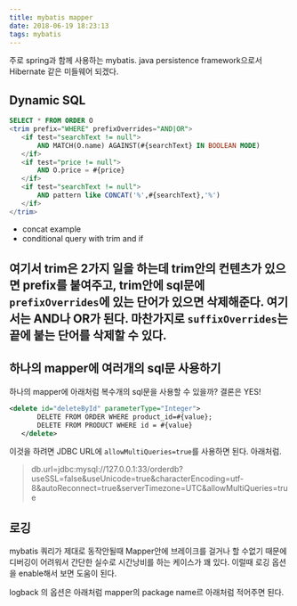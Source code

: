 ```yaml
---
title: mybatis mapper
date: 2018-06-19 18:23:13
tags: mybatis
---
```


 주로 spring과 함께 사용하는 mybatis. java persistence framework으로서 Hibernate 같은 미들웨어 되겠다.

 ## Dynamic SQL

 ```sql
 SELECT * FROM ORDER O
<trim prefix="WHERE" prefixOverrides="AND|OR">
    <if test="searchText != null">
        AND MATCH(O.name) AGAINST(#{searchText} IN BOOLEAN MODE)
    </if>
    <if test="price != null">
        AND O.price = #{price}
    </if>
    <if test="searchText != null">
        AND pattern like CONCAT('%',#{searchText},'%')
    </if>
</trim>
 ```

 - concat example
 - conditional query with trim and if

여기서 trim은 2가지 일을 하는데 trim안의 컨텐츠가 있으면 prefix를 붙여주고, trim안에 sql문에 `prefixOverrides`에 있는 단어가 있으면 삭제해준다. 여기서는 AND나 OR가 된다.
마찬가지로 `suffixOverrides`는 끝에 붙는 단어를 삭제할 수 있다.
-


 ## 하나의 mapper에 여러개의 sql문 사용하기

 하나의 mapper에 아래처럼 복수개의 sql문을 사용할 수 있을까? 결론은 YES!

 ```xml
 <delete id="deleteById" parameterType="Integer">
        DELETE FROM ORDER WHERE product_id=#{value};
        DELETE FROM PRODUCT WHERE id = #{value}
    </delete>
 ```

 이것을 하려면 JDBC URL에 `allowMultiQueries=true`를 사용하면 된다. 아래처럼.

 > db.url=jdbc:mysql://127.0.0.1:33/orderdb?useSSL=false&useUnicode=true&characterEncoding=utf-8&autoReconnect=true&serverTimezone=UTC&allowMultiQueries=true

## 로깅

mybatis 쿼리가 제대로 동작안될때 Mapper안에 브레이크를 걸거나 할 수없기 때문에 디버깅이 어려워서 간단한 실수로 시간낭비를 하는 케이스가 꽤 있다.
이럴때 로깅 옵션을 enable해서 보면 도움이 된다.

logback 의 옵션은 아래처럼 mapper의 package name르 아래처럼 적어주면 된다.

> <logger name="mapper.package.name" level="DEBUG"/>